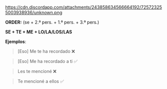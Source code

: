https://cdn.discordapp.com/attachments/243858634566664192/725723255003938936/unknown.png


**ORDER:**
(se + 2.ª pers. + 1.ª pers. + 3.ª pers.)

**SE + TE + ME + LO/LA/LOS/LAS**


**Ejemplos**:


> [Eso] Me te ha recordado :x:

> [Eso] Me ha recordado a ti :white_check_mark:



> Les te mencioné :x:

> Te mencioné a ellos :white_check_mark:
